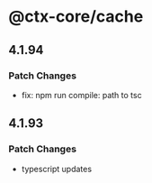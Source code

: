 # @ctx-core/cache

## 4.1.94

### Patch Changes

- fix: npm run compile: path to tsc

## 4.1.93

### Patch Changes

- typescript updates
